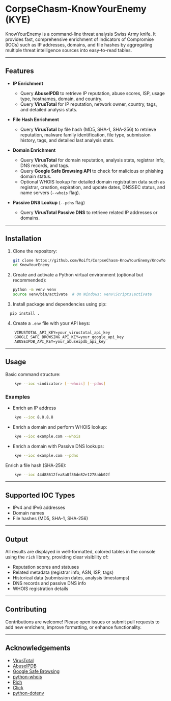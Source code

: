 # CorpseChasm-KnowYourEnemy (KYE)

KnowYourEnemy is a command-line threat analysis Swiss Army knife. 
It provides fast, comprehensive enrichment of Indicators of Compromise (IOCs) such as IP addresses, domains, and file hashes by aggregating multiple threat intelligence sources into easy-to-read tables.

---

## Features

- **IP Enrichment**
  - Query **AbuseIPDB** to retrieve IP reputation, abuse scores, ISP, usage type, hostnames, domain, and country.
  - Query **VirusTotal** for IP reputation, network owner, country, tags, and detailed analysis stats.

- **File Hash Enrichment**
  - Query **VirusTotal** by file hash (MD5, SHA-1, SHA-256) to retrieve reputation, malware family identification, file type, submission history, tags, and detailed last analysis stats.

- **Domain Enrichment**
  - Query **VirusTotal** for domain reputation, analysis stats, registrar info, DNS records, and tags.
  - Query **Google Safe Browsing API** to check for malicious or phishing domain status.
  - Optional WHOIS lookup for detailed domain registration data such as registrar, creation, expiration, and update dates, DNSSEC status, and name servers (`--whois` flag).

- **Passive DNS Lookup** (`--pdns` flag)
  - Query **VirusTotal Passive DNS** to retrieve related IP addresses or domains.

---

## Installation

1. Clone the repository:

   ```bash
   git clone https://github.com/Roift/CorpseChasm-KnowYourEnemy/KnowYourEnemy.git
   cd KnowYourEnemy
   ```

2. Create and activate a Python virtual environment (optional but recommended):
    ```bash
    python -m venv venv
    source venv/bin/activate  # On Windows: venv\Scripts\activate
    ```

3. Install package and dependencies using pip:
  ```bash
    pip install .
  ```

4. Create a `.env` file with your API keys:
  ```env
      VIRUSTOTAL_API_KEY=your_virustotal_api_key
      GOOGLE_SAFE_BROWSING_API_KEY=your_google_api_key
      ABUSEIPDB_API_KEY=your_abuseipdb_api_key
  ```

---

## Usage
Basic command structure:
```bash
    kye --ioc <indicator> [--whois] [--pdns]
```

### Examples
- Enrich an IP address
```bash
    kye --ioc 8.8.8.8
```

- Enrich a domain and perform WHOIS lookup:
```bash
    kye --ioc example.com --whois
```

- Enrich a domain with Passive DNS lookups:
```bash
    kye --ioc example.com --pdns
```

Enrich a file hash (SHA-256):
```bash
    kye --ioc 44d88612fea8a8f36de82e1278abb02f
```

---

## Supported IOC Types
- IPv4 and IPv6 addresses
- Domain names
- File hashes (MD5, SHA-1, SHA-256)

---

## Output
All results are displayed in well-formatted, colored tables in the console using the `rich` library, providing clear visibility of:
- Reputation scores and statuses
- Related metadata (registrar info, ASN, ISP, tags)
- Historical data (submission dates, analysis timestamps)
- DNS records and passive DNS info
- WHOIS registration details

---

## Contributing
Contributions are welcome! Please open issues or submit pull requests to add new enrichers, improve formatting, or enhance functionality.

---
## Acknowledgements
- [VirusTotal](https://www.virustotal.com/)
- [AbuseIPDB](https://www.abuseipdb.com/)
- [Google Safe Browsing](https://safebrowsing.google.com/)
- [python-whois](https://github.com/joelverhagen/python-whois)
- [Rich](https://github.com/Textualize/rich)
- [Click](https://click.palletsprojects.com/)
- [python-dotenv](https://github.com/theskumar/python-dotenv)